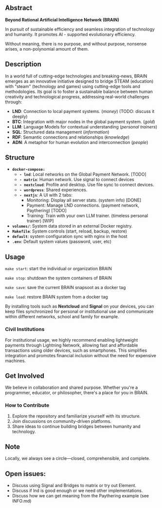 ## Abstract

**Beyond Rational Artificial Intelligence Network (BRAIN)**

In pursuit of sustainable efficiency and seamless integration of technology and humanity. It promotes AI - supported evolutionary efficiency.

Without meaning, there is no purpose, and without purpose, nonsense arises, a non-polynomial amount of them.

## Description

In a world full of cutting-edge technologies and breaking-news, BRAIN emerges as an innovative initiative designed to bridge STEAM (education) with "steam" (technology and games) using cutting-edge tools and methodologies. Its goal is to foster a sustainable balance between human creativity and technological progress, addressing real-world challenges through:

- **LND**: Connection to local payment systems. (*money*) (TODO: discuss it deeply)
- **BTC**: Integration with major nodes in the global payment system. (*gold*)
- **LLM**: Language Models for contextual understanding (*personal trainers*)
- **SQL**: Structured data management (*information*)
- **RDF**: Semantic connections and relationships (*knowledge*)
- **ADN**: A metaphor for human evolution and interconnection (*people*)

## Structure

- **`docker-compose:`** 
  - **`- lnd`**: Local networks on the Global Payment Network. [TODO]
  - **`- matrix`**: Human network. Use signal to connect devices 
  - **`- nextcloud`**: Profile and desktop. Use file sync to connect devices.
  - **`- wordpress`**: Shared experiences. 
  - **`- nextjs`**: A UI with 2 tabs:
    - Monitoring: Display all server stats. (system info) [DONE]
    - Payment: Manage LND connections. (payment network, Paythering) [TODO]
    - Training: Train with your own LLM trainer. (timeless personal trainer) [WIP]
- **`volumes/`**: System data stored in an external Docker registry.  
- **`Makefile`**: System controls (start, reload, backup, restore)
- **`default`**: system configuration sync with nginx in the host
- **`.env`**: Default system values (password, user, etc)

## Usage

`make start`: start the individual or organization BRAIN

`make stop`: shutdown the system containers of BRAIN

`make save`: save the current BRAIN snapsoot as a docker tag

`make load`: restore BRAIN system from a docker tag

By installing tools such as **Nextcloud** and **Signal** on your devices, you can keep files synchronized for personal or institutional use and communicate within different networks, school and family for example.  

### Civil Institutions

For institutional usage, we highly recommend enabling lightweight payments through Lightning Network, allowing fast and affordable transactions using older devices, such as smartphones. This simplifies integration and promotes financial inclusion without the need for expensive machines.  

## Get Involved

We believe in collaboration and shared purpose. Whether you're a programmer, educator, or philosopher, there's a place for you in BRAIN.  

### How to Contribute

1. Explore the repository and familiarize yourself with its structure.  
2. Join discussions on community-driven platforms.  
3. Share ideas to continue building bridges between humanity and technology.  

## Note

Locally, we always see a circle—closed, comprehensible, and complete.


## Open issues:

- Discuss using Signal and Bridges to matrix or try out Element.
- Discuss if lnd is good enough or we need other implementations.
- Discuss how we can get meaning from the Paythering example (see INFO.md)
